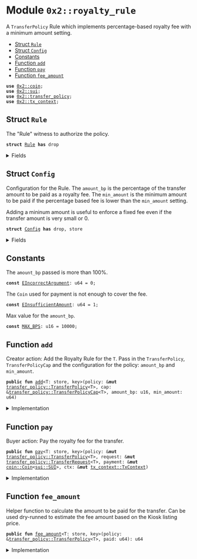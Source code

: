 
<a name="0x2_royalty_rule"></a>

# Module `0x2::royalty_rule`

A <code>TransferPolicy</code> Rule which implements percentage-based royalty
fee with a minimum amount setting.


-  [Struct `Rule`](#0x2_royalty_rule_Rule)
-  [Struct `Config`](#0x2_royalty_rule_Config)
-  [Constants](#@Constants_0)
-  [Function `add`](#0x2_royalty_rule_add)
-  [Function `pay`](#0x2_royalty_rule_pay)
-  [Function `fee_amount`](#0x2_royalty_rule_fee_amount)


<pre><code><b>use</b> <a href="coin.md#0x2_coin">0x2::coin</a>;
<b>use</b> <a href="sui.md#0x2_sui">0x2::sui</a>;
<b>use</b> <a href="transfer_policy.md#0x2_transfer_policy">0x2::transfer_policy</a>;
<b>use</b> <a href="tx_context.md#0x2_tx_context">0x2::tx_context</a>;
</code></pre>



<a name="0x2_royalty_rule_Rule"></a>

## Struct `Rule`

The "Rule" witness to authorize the policy.


<pre><code><b>struct</b> <a href="royalty_rule.md#0x2_royalty_rule_Rule">Rule</a> <b>has</b> drop
</code></pre>



<details>
<summary>Fields</summary>


<dl>
<dt>
<code>dummy_field: bool</code>
</dt>
<dd>

</dd>
</dl>


</details>

<a name="0x2_royalty_rule_Config"></a>

## Struct `Config`

Configuration for the Rule. The <code>amount_bp</code> is the percentage
of the transfer amount to be paid as a royalty fee. The <code>min_amount</code>
is the minimum amount to be paid if the percentage based fee is
lower than the <code>min_amount</code> setting.

Adding a mininum amount is useful to enforce a fixed fee even if
the transfer amount is very small or 0.


<pre><code><b>struct</b> <a href="royalty_rule.md#0x2_royalty_rule_Config">Config</a> <b>has</b> drop, store
</code></pre>



<details>
<summary>Fields</summary>


<dl>
<dt>
<code>amount_bp: u16</code>
</dt>
<dd>

</dd>
<dt>
<code>min_amount: u64</code>
</dt>
<dd>

</dd>
</dl>


</details>

<a name="@Constants_0"></a>

## Constants


<a name="0x2_royalty_rule_EIncorrectArgument"></a>

The <code>amount_bp</code> passed is more than 100%.


<pre><code><b>const</b> <a href="royalty_rule.md#0x2_royalty_rule_EIncorrectArgument">EIncorrectArgument</a>: u64 = 0;
</code></pre>



<a name="0x2_royalty_rule_EInsufficientAmount"></a>

The <code>Coin</code> used for payment is not enough to cover the fee.


<pre><code><b>const</b> <a href="royalty_rule.md#0x2_royalty_rule_EInsufficientAmount">EInsufficientAmount</a>: u64 = 1;
</code></pre>



<a name="0x2_royalty_rule_MAX_BPS"></a>

Max value for the <code>amount_bp</code>.


<pre><code><b>const</b> <a href="royalty_rule.md#0x2_royalty_rule_MAX_BPS">MAX_BPS</a>: u16 = 10000;
</code></pre>



<a name="0x2_royalty_rule_add"></a>

## Function `add`

Creator action: Add the Royalty Rule for the <code>T</code>.
Pass in the <code>TransferPolicy</code>, <code>TransferPolicyCap</code> and the configuration
for the policy: <code>amount_bp</code> and <code>min_amount</code>.


<pre><code><b>public</b> <b>fun</b> <a href="royalty_rule.md#0x2_royalty_rule_add">add</a>&lt;T: store, key&gt;(policy: &<b>mut</b> <a href="transfer_policy.md#0x2_transfer_policy_TransferPolicy">transfer_policy::TransferPolicy</a>&lt;T&gt;, cap: &<a href="transfer_policy.md#0x2_transfer_policy_TransferPolicyCap">transfer_policy::TransferPolicyCap</a>&lt;T&gt;, amount_bp: u16, min_amount: u64)
</code></pre>



<details>
<summary>Implementation</summary>


<pre><code><b>public</b> <b>fun</b> <a href="royalty_rule.md#0x2_royalty_rule_add">add</a>&lt;T: key + store&gt;(
    policy: &<b>mut</b> TransferPolicy&lt;T&gt;,
    cap: &TransferPolicyCap&lt;T&gt;,
    amount_bp: u16,
    min_amount: u64
) {
    <b>assert</b>!(amount_bp &lt;= <a href="royalty_rule.md#0x2_royalty_rule_MAX_BPS">MAX_BPS</a>, <a href="royalty_rule.md#0x2_royalty_rule_EIncorrectArgument">EIncorrectArgument</a>);
    policy::add_rule(<a href="royalty_rule.md#0x2_royalty_rule_Rule">Rule</a> {}, policy, cap, <a href="royalty_rule.md#0x2_royalty_rule_Config">Config</a> { amount_bp, min_amount })
}
</code></pre>



</details>

<a name="0x2_royalty_rule_pay"></a>

## Function `pay`

Buyer action: Pay the royalty fee for the transfer.


<pre><code><b>public</b> <b>fun</b> <a href="pay.md#0x2_pay">pay</a>&lt;T: store, key&gt;(policy: &<b>mut</b> <a href="transfer_policy.md#0x2_transfer_policy_TransferPolicy">transfer_policy::TransferPolicy</a>&lt;T&gt;, request: &<b>mut</b> <a href="transfer_policy.md#0x2_transfer_policy_TransferRequest">transfer_policy::TransferRequest</a>&lt;T&gt;, payment: &<b>mut</b> <a href="coin.md#0x2_coin_Coin">coin::Coin</a>&lt;<a href="sui.md#0x2_sui_SUI">sui::SUI</a>&gt;, ctx: &<b>mut</b> <a href="tx_context.md#0x2_tx_context_TxContext">tx_context::TxContext</a>)
</code></pre>



<details>
<summary>Implementation</summary>


<pre><code><b>public</b> <b>fun</b> <a href="pay.md#0x2_pay">pay</a>&lt;T: key + store&gt;(
    policy: &<b>mut</b> TransferPolicy&lt;T&gt;,
    request: &<b>mut</b> TransferRequest&lt;T&gt;,
    payment: &<b>mut</b> Coin&lt;SUI&gt;,
    ctx: &<b>mut</b> TxContext
) {
    <b>let</b> paid = policy::paid(request);
    <b>let</b> amount = <a href="royalty_rule.md#0x2_royalty_rule_fee_amount">fee_amount</a>(policy, paid);

    <b>assert</b>!(<a href="coin.md#0x2_coin_value">coin::value</a>(payment) &gt;= amount, <a href="royalty_rule.md#0x2_royalty_rule_EInsufficientAmount">EInsufficientAmount</a>);

    <b>let</b> fee = <a href="coin.md#0x2_coin_split">coin::split</a>(payment, amount, ctx);
    policy::add_to_balance(<a href="royalty_rule.md#0x2_royalty_rule_Rule">Rule</a> {}, policy, fee);
    policy::add_receipt(<a href="royalty_rule.md#0x2_royalty_rule_Rule">Rule</a> {}, request)
}
</code></pre>



</details>

<a name="0x2_royalty_rule_fee_amount"></a>

## Function `fee_amount`

Helper function to calculate the amount to be paid for the transfer.
Can be used dry-runned to estimate the fee amount based on the Kiosk listing price.


<pre><code><b>public</b> <b>fun</b> <a href="royalty_rule.md#0x2_royalty_rule_fee_amount">fee_amount</a>&lt;T: store, key&gt;(policy: &<a href="transfer_policy.md#0x2_transfer_policy_TransferPolicy">transfer_policy::TransferPolicy</a>&lt;T&gt;, paid: u64): u64
</code></pre>



<details>
<summary>Implementation</summary>


<pre><code><b>public</b> <b>fun</b> <a href="royalty_rule.md#0x2_royalty_rule_fee_amount">fee_amount</a>&lt;T: key + store&gt;(policy: &TransferPolicy&lt;T&gt;, paid: u64): u64 {
    <b>let</b> config: &<a href="royalty_rule.md#0x2_royalty_rule_Config">Config</a> = policy::get_rule(<a href="royalty_rule.md#0x2_royalty_rule_Rule">Rule</a> {}, policy);
    <b>let</b> amount = (((paid <b>as</b> u128) * (config.amount_bp <b>as</b> u128) / 10_000) <b>as</b> u64);

    // If the amount is less than the minimum, <b>use</b> the minimum
    <b>if</b> (amount &lt; config.min_amount) {
        amount = config.min_amount
    };

    amount
}
</code></pre>



</details>
